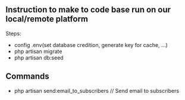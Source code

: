 ## Instruction to make to code base run on our local/remote platform

Steps:

- config .env(set database credition, generate key for cache, ...)
- php artisan migrate
- php artisan db:seed

## Commands

- php artisan send:email_to_subscribers // Send email to subscribers
